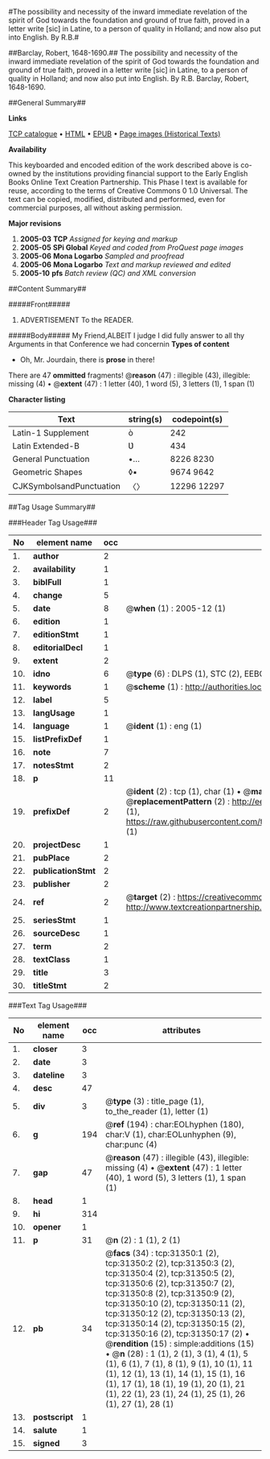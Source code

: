 #The possibility and necessity of the inward immediate revelation of the spirit of God towards the foundation and ground of true faith, proved in a letter write [sic] in Latine, to a person of quality in Holland; and now also put into English. By R.B.#

##Barclay, Robert, 1648-1690.##
The possibility and necessity of the inward immediate revelation of the spirit of God towards the foundation and ground of true faith, proved in a letter write [sic] in Latine, to a person of quality in Holland; and now also put into English. By R.B.
Barclay, Robert, 1648-1690.

##General Summary##

**Links**

[TCP catalogue](http://www.ota.ox.ac.uk/tcp/)  • 
[HTML](http://tei.it.ox.ac.uk/tcp/Texts-HTML/free/A30/A30898.html)  • 
[EPUB](http://tei.it.ox.ac.uk/tcp/Texts-EPUB/free/A30/A30898.epub) • 
[Page images (Historical Texts)](https://data.historicaltexts.jisc.ac.uk/view?pubId=eebo-99826938e&pageId=eebo-99826938e-31350-1)

**Availability**

This keyboarded and encoded edition of the
	       work described above is co-owned by the institutions
	       providing financial support to the Early English Books
	       Online Text Creation Partnership. This Phase I text is
	       available for reuse, according to the terms of Creative
	       Commons 0 1.0 Universal. The text can be copied,
	       modified, distributed and performed, even for
	       commercial purposes, all without asking permission.

**Major revisions**

1. __2005-03__ __TCP__ *Assigned for keying and markup*
1. __2005-05__ __SPi Global__ *Keyed and coded from ProQuest page images*
1. __2005-06__ __Mona Logarbo__ *Sampled and proofread*
1. __2005-06__ __Mona Logarbo__ *Text and markup reviewed and edited*
1. __2005-10__ __pfs__ *Batch review (QC) and XML conversion*

##Content Summary##

#####Front#####

1. ADVERTISEMENT To the READER.

#####Body#####
My Friend,ALBEIT I judge I did fully answer to all thy Arguments in that Conference we had concernin
**Types of content**

  * Oh, Mr. Jourdain, there is **prose** in there!

There are 47 **ommitted** fragments! 
 @__reason__ (47) : illegible (43), illegible: missing (4)  •  @__extent__ (47) : 1 letter (40), 1 word (5), 3 letters (1), 1 span (1)

**Character listing**


|Text|string(s)|codepoint(s)|
|---|---|---|
|Latin-1 Supplement|ò|242|
|Latin Extended-B|Ʋ|434|
|General Punctuation|•…|8226 8230|
|Geometric Shapes|◊▪|9674 9642|
|CJKSymbolsandPunctuation|〈〉|12296 12297|

##Tag Usage Summary##

###Header Tag Usage###

|No|element name|occ|attributes|
|---|---|---|---|
|1.|__author__|2||
|2.|__availability__|1||
|3.|__biblFull__|1||
|4.|__change__|5||
|5.|__date__|8| @__when__ (1) : 2005-12 (1)|
|6.|__edition__|1||
|7.|__editionStmt__|1||
|8.|__editorialDecl__|1||
|9.|__extent__|2||
|10.|__idno__|6| @__type__ (6) : DLPS (1), STC (2), EEBO-CITATION (1), PROQUEST (1), VID (1)|
|11.|__keywords__|1| @__scheme__ (1) : http://authorities.loc.gov/ (1)|
|12.|__label__|5||
|13.|__langUsage__|1||
|14.|__language__|1| @__ident__ (1) : eng (1)|
|15.|__listPrefixDef__|1||
|16.|__note__|7||
|17.|__notesStmt__|2||
|18.|__p__|11||
|19.|__prefixDef__|2| @__ident__ (2) : tcp (1), char (1)  •  @__matchPattern__ (2) : ([0-9\-]+):([0-9IVX]+) (1), (.+) (1)  •  @__replacementPattern__ (2) : http://eebo.chadwyck.com/downloadtiff?vid=$1&page=$2 (1), https://raw.githubusercontent.com/textcreationpartnership/Texts/master/tcpchars.xml#$1 (1)|
|20.|__projectDesc__|1||
|21.|__pubPlace__|2||
|22.|__publicationStmt__|2||
|23.|__publisher__|2||
|24.|__ref__|2| @__target__ (2) : https://creativecommons.org/publicdomain/zero/1.0/ (1), http://www.textcreationpartnership.org/docs/. (1)|
|25.|__seriesStmt__|1||
|26.|__sourceDesc__|1||
|27.|__term__|2||
|28.|__textClass__|1||
|29.|__title__|3||
|30.|__titleStmt__|2||


###Text Tag Usage###

|No|element name|occ|attributes|
|---|---|---|---|
|1.|__closer__|3||
|2.|__date__|3||
|3.|__dateline__|3||
|4.|__desc__|47||
|5.|__div__|3| @__type__ (3) : title_page (1), to_the_reader (1), letter (1)|
|6.|__g__|194| @__ref__ (194) : char:EOLhyphen (180), char:V (1), char:EOLunhyphen (9), char:punc (4)|
|7.|__gap__|47| @__reason__ (47) : illegible (43), illegible: missing (4)  •  @__extent__ (47) : 1 letter (40), 1 word (5), 3 letters (1), 1 span (1)|
|8.|__head__|1||
|9.|__hi__|314||
|10.|__opener__|1||
|11.|__p__|31| @__n__ (2) : 1 (1), 2 (1)|
|12.|__pb__|34| @__facs__ (34) : tcp:31350:1 (2), tcp:31350:2 (2), tcp:31350:3 (2), tcp:31350:4 (2), tcp:31350:5 (2), tcp:31350:6 (2), tcp:31350:7 (2), tcp:31350:8 (2), tcp:31350:9 (2), tcp:31350:10 (2), tcp:31350:11 (2), tcp:31350:12 (2), tcp:31350:13 (2), tcp:31350:14 (2), tcp:31350:15 (2), tcp:31350:16 (2), tcp:31350:17 (2)  •  @__rendition__ (15) : simple:additions (15)  •  @__n__ (28) : 1 (1), 2 (1), 3 (1), 4 (1), 5 (1), 6 (1), 7 (1), 8 (1), 9 (1), 10 (1), 11 (1), 12 (1), 13 (1), 14 (1), 15 (1), 16 (1), 17 (1), 18 (1), 19 (1), 20 (1), 21 (1), 22 (1), 23 (1), 24 (1), 25 (1), 26 (1), 27 (1), 28 (1)|
|13.|__postscript__|1||
|14.|__salute__|1||
|15.|__signed__|3||
